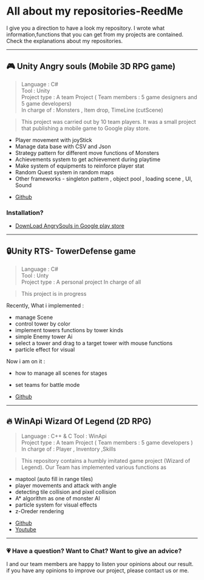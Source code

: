 # All about my repositories-ReedMe
I give you a direction to have a look my repository. I wrote what information,functions that you can get from my projects are contained. Check the explanations about my repositories.

***
## :video_game: Unity Angry souls (Mobile 3D RPG game)
> Language : C#  
> Tool : Unity  
> Project type : A team Project ( Team members : 5 game designers and 5 game developers)  
> In charge of : Monsters , Item drop, TimeLine (cutScene)  
  
> This project was carried out by 10 team players. It was a small project that publishing a mobile game to Google play store.  

- Player movement with joyStick  
- Manage data base with CSV and Json  
- Strategy pattern for different move functions of Monsters  
- Achievements system to get achievement during playtime  
- Make system of equipments to reinforce player stat  
- Random Quest system in random maps  
- Other frameworks - singleton pattern , object pool , loading scene , UI, Sound  

+ [Github](https://github.com/Peepbo/Unity3D-RPG-project/tree/main/Unity3D%20RPG/Assets/Scripts)  

### Installation?

- [DownLoad AngrySouls in Google play store](https://play.google.com/store/apps/details?id=com.Sandolf.AngrySouls)  

---

## :lock:Unity RTS- TowerDefense game 
> Language : C#  
> Tool : Unty  
> Project type :  A personal project
> In charge of all  

> This project is in progress  
   
 Recently, What i implemented :  
 + manage Scene 
 + control tower by color
 + implement towers functions by tower kinds
 + simple Enemy tower Ai
 + select a tower and drag to a target tower with mouse functions  
 + particle effect for visual 
    
 Now i am on it :
+ how to manage all scenes for stages  
+ set teams for battle mode
  
+ [Github](https://github.com/lmharriet/Unity-TowerDefense)  

---

## :fire: WinApi Wizard Of Legend (2D RPG)
> Language : C++ & C
> Tool : WinApi  
> Project type : A team Project ( Team members : 5 game developers )  
> In charge of : Player , Inventory ,Skills  

> This repository contains a humbly imitated game project (Wizard of Legend). Our Team has implemented various functions as  

- maptool (auto fill in range tiles)
- player movements and attack with angle
- detecting tile collision and pixel collision
- A* algorithm as one of monster AI
- particle system for visual effects
- z-Oreder rendering


+ [Github](https://github.com/lmharriet/CopyWizard) 
+ [Youtube](https://youtu.be/dTl59nt_flY)  

---

### :heartpulse: Have a question? Want to Chat? Want to give an advice?

I and our team members are happy to listen your opinions about our result. if you have any opinions to improve our project, please contact us or me.  
